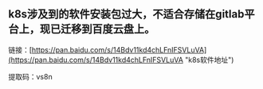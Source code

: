 ## k8s涉及到的软件安装包过大，不适合存储在gitlab平台上，现已迁移到百度云盘上。

链接：[https://pan.baidu.com/s/14Bdv11kd4chLFnIFSVLuVA](https://pan.baidu.com/s/14Bdv11kd4chLFnIFSVLuVA "k8s软件地址")

提取码：vs8n 
